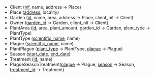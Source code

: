 - Client (<u>nif</u>, name, address -> Place)
- Place (<u>address</u>, locality)
- Garden (<u>id</u>, name, area, address -> Place, client_nif -> Client)
- Owner (<u>garden_id</u> -> Garden, client_nif -> Client)
- PlantArea (<u>id</u>, area, plant_amount, garden_id -> Garden, plant_type -> PlantType)
- PlantType (<u>scientific_name</u>, name)
- Plague (<u>scientific_name</u>, name)
- PlantPlague (<u>plant_type</u> -> PlantType, <u>plague</u> -> Plague)
- Season (<u>start_date</u>, <u>end_date</u>)
- Treatment (<u>id</u>, name)
- PlagueSeasonTreatment(<u>plague</u> -> Plague, <u>season</u> -> Season, <u>treatment_id</u> -> Treatment)